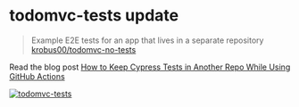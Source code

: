 # todomvc-tests update
> Example E2E tests for an app that lives in a separate repository [krobus00/todomvc-no-tests](https://github.com/krobus00/todomvc-no-tests)

Read the blog post [How to Keep Cypress Tests in Another Repo While Using GitHub Actions](https://glebkrobus00.com/blog/how-to-keep-cypress-tests-in-another-repo/)

[![todomvc-tests](https://img.shields.io/endpoint?url=https://dashboard.cypress.io/badge/simple/tbpngn/main&style=flat&logo=cypress)](https://dashboard.cypress.io/projects/tbpngn/runs)
